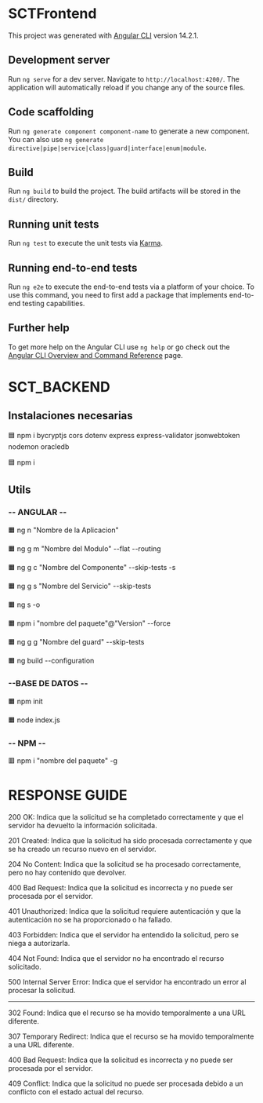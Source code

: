 # SCTFrontend

This project was generated with [Angular CLI](https://github.com/angular/angular-cli) version 14.2.1.

## Development server

Run `ng serve` for a dev server. Navigate to `http://localhost:4200/`. The application will automatically reload if you change any of the source files.

## Code scaffolding

Run `ng generate component component-name` to generate a new component. You can also use `ng generate directive|pipe|service|class|guard|interface|enum|module`.

## Build

Run `ng build` to build the project. The build artifacts will be stored in the `dist/` directory.

## Running unit tests

Run `ng test` to execute the unit tests via [Karma](https://karma-runner.github.io).

## Running end-to-end tests

Run `ng e2e` to execute the end-to-end tests via a platform of your choice. To use this command, you need to first add a package that implements end-to-end testing capabilities.

## Further help

To get more help on the Angular CLI use `ng help` or go check out the [Angular CLI Overview and Command Reference](https://angular.io/cli) page.

# SCT_BACKEND


## Instalaciones necesarias

🟦 npm i bycryptjs cors dotenv express express-validator jsonwebtoken nodemon oracledb

🟦 npm i


## Utils

### -- ANGULAR --

🟧 ng n "Nombre de la Aplicacion"

🟧 ng g m "Nombre del Modulo" --flat --routing

🟧 ng g c "Nombre del Componente" --skip-tests -s

🟧 ng g s "Nombre del Servicio" --skip-tests


🟧 ng s -o

🟧 npm i "nombre del paquete"@"Version" --force

🟧 ng g g "Nombre del guard" --skip-tests

🟧 ng build --configuration


### --BASE DE DATOS --

🟧 npm init

🟧 node index.js

### -- NPM --

🟥 npm i "nombre del paquete" -g


# RESPONSE GUIDE

200 OK: Indica que la solicitud se ha completado correctamente y que el servidor ha devuelto la información solicitada.

201 Created: Indica que la solicitud ha sido procesada correctamente y que se ha creado un recurso nuevo en el servidor.

204 No Content: Indica que la solicitud se ha procesado correctamente, pero no hay contenido que devolver.

400 Bad Request: Indica que la solicitud es incorrecta y no puede ser procesada por el servidor.

401 Unauthorized: Indica que la solicitud requiere autenticación y que la autenticación no se ha proporcionado o ha fallado.

403 Forbidden: Indica que el servidor ha entendido la solicitud, pero se niega a autorizarla.

404 Not Found: Indica que el servidor no ha encontrado el recurso solicitado.

500 Internal Server Error: Indica que el servidor ha encontrado un error al procesar la solicitud.

-------

302 Found: Indica que el recurso se ha movido temporalmente a una URL diferente.

307 Temporary Redirect: Indica que el recurso se ha movido temporalmente a una URL diferente.

400 Bad Request: Indica que la solicitud es incorrecta y no puede ser procesada por el servidor.

409 Conflict: Indica que la solicitud no puede ser procesada debido a un conflicto con el estado actual del recurso.

